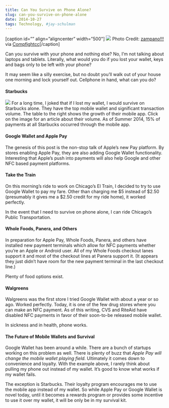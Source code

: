 ```yaml
---
title: Can You Survive on Phone Alone?
slug: can-you-survive-on-phone-alone
date: 2014-10-27
tags: Technology, #jay-schulman
---
```


[caption id=”” align=”aligncenter” width=”500"]
![](__GHOST_URL__/content/images/max/800/0-8q7SWpuQI3m2ajBq.jpg)
Photo Credit: [zampano!!!](https://www.flickr.com/photos/20875074@N00/2293059190/) via [Compfight](http://compfight.com)[cc](https://creativecommons.org/licenses/by-nc-nd/2.0/)[/caption]

Can you survive with your phone and nothing else? No, I’m not talking about laptops and tablets. Literally, what would you do if you lost your wallet, keys and bags only to be left with your phone?

It may seem like a silly exercise, but no doubt you’ll walk out of your house one morning and lock yourself out. Cellphone in hand, what can you do?

#### Starbucks
![](__GHOST_URL__/content/images/max/800/0-8lX0BRE-2rCgd38L.png)
For a long time, I joked that if I lost my wallet, I would survive on Starbucks alone. They have the top mobile wallet and significant transaction volume. The table to the right shows the growth of their mobile app. Click on the image for an article about their volume. As of Summer 2014, 15% of payments at all Starbucks occurred through the mobile app.

#### Google Wallet and Apple Pay

The genesis of this post is the non-stop talk of Apple’s new Pay platform. By stores enabling Apple Pay, they are also adding Google Wallet functionality. Interesting that Apple’s push into payments will also help Google and other NFC based payment platforms.

#### Take the Train

On this morning’s ride to work on Chicago’s El Train, I decided to try to use Google Wallet to pay my fare. Other than charging me $5 instead of $2.50 (presumably it gives me a $2.50 credit for my ride home), it worked perfectly.

In the event that I need to survive on phone alone, I can ride Chicago’s Public Transportation.

#### Whole Foods, Panera, and Others

In preparation for Apple Pay, Whole Foods, Panera, and others have installed new payment terminals which allow for NFC payments whether you’re an Apple or Android user. All of my Whole Foods checkout lanes support it and most of the checkout lines at Panera support it. (It appears they just didn’t have room for the new payment terminal in the last checkout line.)

Plenty of food options exist.

#### Walgreens

Walgreens was the first store I tried Google Wallet with about a year or so ago. Worked perfectly. Today, it is one of the few drug stores where you can make an NFC payment. As of this writing, CVS and RiteAid have disabled NFC payments in favor of their soon-to-be released mobile wallet.

In sickness and in health, phone works.

#### The Future of Mobile Wallets and Survival

Google Wallet has been around a while. There are a bunch of startups working on this problem as well. There is plenty of buzz that *Apple Pay will change the mobile wallet playing field.* Ultimately it comes down to convenience and loyalty. With the example above, I rarely think about pulling my phone out instead of my wallet. It’s good to know what works if my wallet fails.

The exception is Starbucks. Their loyalty program encourages me to use the mobile app instead of my wallet. So while Apple Pay or Google Wallet is novel today, until it becomes a rewards program or provides some incentive to use it over my wallet, it will be only be in my survival kit.
